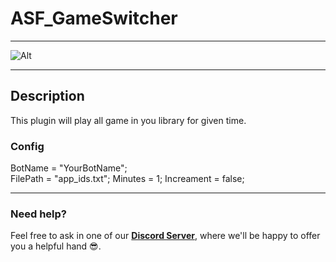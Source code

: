 # ASF_GameSwitcher

---

![Alt](https://repobeats.axiom.co/api/embed/66454a3f95789dbb0913d0e577ba759950b70aef.svg "Repobeats analytics image")

---

## Description

This plugin will play all game in you library for given time.

### Config

BotName = "YourBotName";  
FilePath = "app_ids.txt";
Minutes = 1;
Increament = false;

---

### Need help?

Feel free to ask in one of our **[Discord Server](https://rainbowcreation.net/discord)**, where we'll be happy to offer you a helpful hand 😎.
